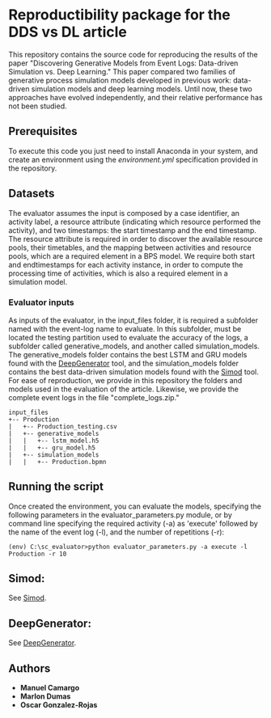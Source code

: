 # Reproductibility package for the DDS vs DL article

This repository contains the source code for reproducing the results of the paper "Discovering Generative Models from Event Logs: Data-driven Simulation vs. Deep Learning."  This paper compared two families of generative process simulation models developed in previous work: data-driven simulation models and deep learning models. Until now, these two approaches have evolved independently, and their relative performance has not been studied.

## Prerequisites

To execute this code you just need to install Anaconda in your system, and create an environment using the *environment.yml* specification provided in the repository.

## Datasets
 
The evaluator assumes the input is composed by a case identifier, an activity label, a resource attribute (indicating which resource performed the activity), and two timestamps: the start timestamp and the end timestamp. The resource attribute is required in order to discover the available resource pools, their timetables, and the mapping between activities and resource pools, which are a required element in a BPS model. We require both start and endtimestamps for each activity instance, in order to compute the processing time of activities, which is also a required element in a simulation model.

### Evaluator inputs

As inputs of the evaluator, in the input_files folder, it is required a subfolder named with the event-log name to evaluate. In this subfolder, must be located the testing partition used to evaluate the accuracy of the logs, a subfolder called generative_models, and another called simulation_models. The generative_models folder contains the best LSTM and GRU models found with the [DeepGenerator](https://github.com/AdaptiveBProcess/GenerativeLSTM) tool, and the simulation_models folder contains the best data-driven simulation models found with the [Simod](https://github.com/AdaptiveBProcess/Simod) tool. For ease of reproduction, we provide in this repository the folders and models used in the evaluation of the article. Likewise, we provide the complete event logs in the file "complete_logs.zip."

```
input_files
+-- Production
|   +-- Production_testing.csv
|   +-- generative_models
|   |   +-- lstm_model.h5
|   |   +-- gru_model.h5
|   +-- simulation_models
|   |   +-- Production.bpmn
```

## Running the script

Once created the environment, you can evaluate the models, specifying the following parameters in the evaluator_parameters.py module, or by command line specifying the required activity (-a) as 'execute' followed by the name of the event log (-l), and the number of repetitions (-r):

```
(env) C:\sc_evaluator>python evaluator_parameters.py -a execute -l Production -r 10
```

## Simod:
See [Simod](https://github.com/AdaptiveBProcess/Simod).

## DeepGenerator:
See [DeepGenerator](https://github.com/AdaptiveBProcess/GenerativeLSTM).

## Authors

* **Manuel Camargo**
* **Marlon Dumas**
* **Oscar Gonzalez-Rojas**